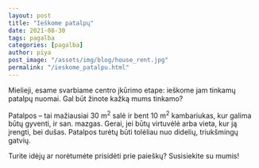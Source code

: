 ```yaml
---
layout: post
title: "Ieškome patalpų"
date: 2021-08-30
tags: pagalba
categories: [pagalba]
author: piya
post_image: "/assets/img/blog/house_rent.jpg"
permalink: "/ieskome_patalpu.html"
---
```

Mielieji, esame svarbiame centro įkūrimo etape: ieškome jam tinkamų patalpų nuomai. Gal būt žinote kažką mums tinkamo?

Patalpos – tai mažiausiai 30 m<sup>2</sup> salė ir bent 10 m<sup>2</sup> kambariukas, kur galima būtų gyventi, ir san. mazgas. Gerai, jei būtų virtuvėlė arba vieta, kur ją įrengti, bei dušas. Patalpos turėtų būti tolėliau nuo didelių, triukšmingų gatvių.

Turite idėjų ar norėtumėte prisidėti prie paieškų? Susisiekite su mumis!





